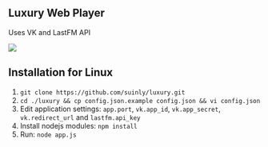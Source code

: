 ## Luxury Web Player
Uses VK and LastFM API

![](http://habrastorage.org/files/5ab/a68/2af/5aba682af6be4d2b90d2430d70773002.PNG)


## Installation for Linux
1. `git clone https://github.com/suinly/luxury.git`
2. `cd ./luxury && cp config.json.example config.json && vi config.json`
3. Edit application settings: `app.port`, `vk.app_id`, `vk.app_secret`, `vk.redirect_url` and `lastfm.api_key`
4. Install nodejs modules: `npm install`
5. Run: `node app.js`
